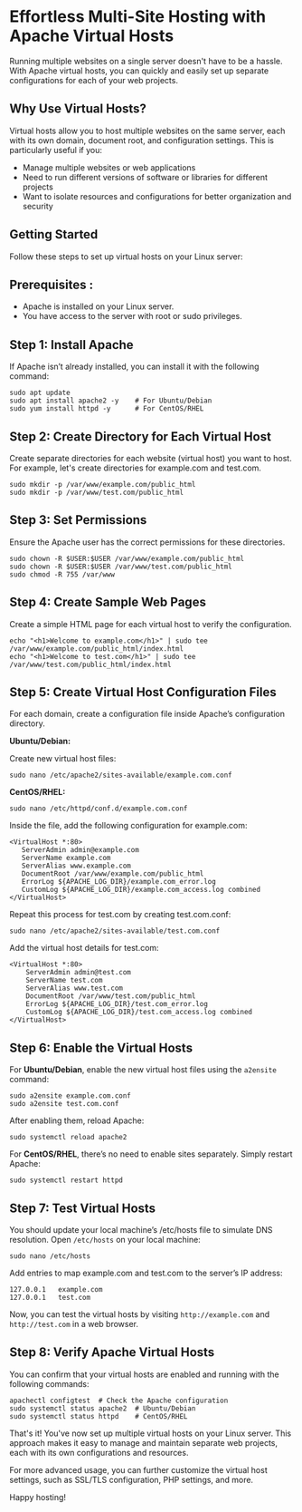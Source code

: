 # Effortless Multi-Site Hosting with Apache Virtual Hosts

Running multiple websites on a single server doesn't have to be a hassle. With Apache virtual hosts, you can quickly and easily set up separate configurations for each of your web projects.

## Why Use Virtual Hosts?

Virtual hosts allow you to host multiple websites on the same server, each with its own domain, document root, and configuration settings. This is particularly useful if you:

- Manage multiple websites or web applications
- Need to run different versions of software or libraries for different projects
- Want to isolate resources and configurations for better organization and security

## Getting Started

Follow these steps to set up virtual hosts on your Linux server:

## Prerequisites :
- Apache is installed on your Linux server.
- You have access to the server with root or sudo privileges.

## Step 1: Install Apache
If Apache isn’t already installed, you can install it with the following command:
```
sudo apt update
sudo apt install apache2 -y    # For Ubuntu/Debian
sudo yum install httpd -y      # For CentOS/RHEL
 ```
## Step 2: Create Directory for Each Virtual Host

Create separate directories for each website (virtual host) you want to host. For example, let's create directories for example.com and test.com.
```
sudo mkdir -p /var/www/example.com/public_html
sudo mkdir -p /var/www/test.com/public_html
```
## Step 3: Set Permissions

Ensure the Apache user has the correct permissions for these directories.
 ```
sudo chown -R $USER:$USER /var/www/example.com/public_html
sudo chown -R $USER:$USER /var/www/test.com/public_html
sudo chmod -R 755 /var/www
```
## Step 4: Create Sample Web Pages

Create a simple HTML page for each virtual host to verify the configuration.
 ```
echo "<h1>Welcome to example.com</h1>" | sudo tee /var/www/example.com/public_html/index.html
echo "<h1>Welcome to test.com</h1>" | sudo tee /var/www/test.com/public_html/index.html
 ```
## Step 5: Create Virtual Host Configuration Files

For each domain, create a configuration file inside Apache’s configuration directory.

**Ubuntu/Debian:**

Create new virtual host files:

```
sudo nano /etc/apache2/sites-available/example.com.conf
```
**CentOS/RHEL:**
```
sudo nano /etc/httpd/conf.d/example.com.conf
```
Inside the file, add the following configuration for example.com:
 ```
<VirtualHost *:80>
    ServerAdmin admin@example.com
    ServerName example.com
    ServerAlias www.example.com
    DocumentRoot /var/www/example.com/public_html
    ErrorLog ${APACHE_LOG_DIR}/example.com_error.log
    CustomLog ${APACHE_LOG_DIR}/example.com_access.log combined
</VirtualHost>
 ```
Repeat this process for test.com by creating test.com.conf:
```
sudo nano /etc/apache2/sites-available/test.com.conf
```
Add the virtual host details for test.com:

```
<VirtualHost *:80>
    ServerAdmin admin@test.com
    ServerName test.com
    ServerAlias www.test.com
    DocumentRoot /var/www/test.com/public_html
    ErrorLog ${APACHE_LOG_DIR}/test.com_error.log
    CustomLog ${APACHE_LOG_DIR}/test.com_access.log combined
</VirtualHost>
```
## Step 6: Enable the Virtual Hosts

For **Ubuntu/Debian**, enable the new virtual host files using the ```a2ensite``` command:

```
sudo a2ensite example.com.conf
sudo a2ensite test.com.conf
```
After enabling them, reload Apache:
```
sudo systemctl reload apache2
```
For **CentOS/RHEL**, there’s no need to enable sites separately. Simply restart Apache:
```
sudo systemctl restart httpd
```
## Step 7: Test Virtual Hosts

You should update your local machine’s /etc/hosts file to simulate DNS resolution. Open ```/etc/hosts``` on your local machine:
```
sudo nano /etc/hosts
```
Add entries to map example.com and test.com to the server’s IP address:
```
127.0.0.1   example.com
127.0.0.1   test.com
```
Now, you can test the virtual hosts by visiting ```http://example.com``` and ```http://test.com``` in a web browser.

## Step 8: Verify Apache Virtual Hosts

You can confirm that your virtual hosts are enabled and running with the following commands:
```
apachectl configtest  # Check the Apache configuration
sudo systemctl status apache2  # Ubuntu/Debian
sudo systemctl status httpd    # CentOS/RHEL
```

That's it! You've now set up multiple virtual hosts on your Linux server. This approach makes it easy to manage and maintain separate web projects, each with its own configurations and resources.

For more advanced usage, you can further customize the virtual host settings, such as SSL/TLS configuration, PHP settings, and more.

Happy hosting!
